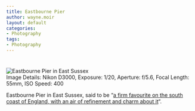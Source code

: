 ```yaml
---
title: Eastbourne Pier
author: wayne.moir
layout: default
categories:
- Photography
tags:
- Photography
---
```

# 

![Eastbourne Pier in East Sussex][1]  
Image Details: Nikon D3000, Exposure: 1/20, Aperture: f/5.6, Focal Length: 55mm, ISO Speed: 400

 [1]: http://www.waynemoir.com/wp-content/uploads/2010/08/Eastbourne-Pier-614x382.jpg "Eastbourne Pier in East Sussex"

Eastbourne Pier in East Sussex, said to be “[a firm favourite on the south coast of England, with an air of refinement and charm about it][2]“. 

 [2]: http://the-pier.co.uk/eastbourne-pier